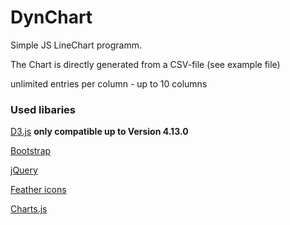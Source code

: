 # DynChart
Simple JS LineChart programm.

The Chart is directly generated from a CSV-file (see example file)


unlimited entries per column - up to 10 columns

### Used libaries
[D3.js](https://github.com/d3/d3) **only compatible up to Version 4.13.0**

[Bootstrap](https://github.com/twbs/bootstrap)

[jQuery](https://github.com/twbs/bootstrap)

[Feather icons](https://github.com/feathericons/feather)

[Charts.js](http://chartjs.org/)
